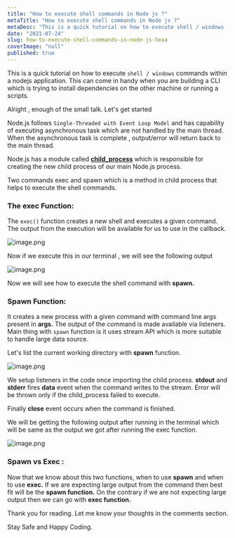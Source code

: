 ```yaml
---
title: "How to execute shell commands in Node js ?"
metaTitle: "How to execute shell commands in Node js ?"
metaDesc: "This is a quick tutorial on how to execute shell / windows  commands within a nodejs application...."
date: "2021-07-24"
slug: how-to-execute-shell-commands-in-node-js-5eaa
coverImage: "null"
published: true
---
```


This is a quick tutorial on how to execute `shell / windows`  commands within a nodejs application. This can come in handy when you are building a CLI which is trying to install dependencies on the other machine or running a scripts.

Alright , enough of the small talk. Let's get started

Node.js follows `Single-Threaded with Event Loop Model` and has capability of executing asynchronous task which are not handled by the main thread. When the asynchronous task is complete , output/error will return back to the main thread.

Node.js has a module called **[child_process](https://nodejs.org/api/child_process.html#child_process_child_process)** which is responsible for creating the new child process of our main Node.js process.

Two commands exec and spawn which is a method in child process that helps to execute the shell commands.

### **The exec Function:**

The `exec()` function creates a new shell and executes a given command. The output from the execution will be available for us to use in the callback.


![image.png](https://cdn.hashnode.com/res/hashnode/image/upload/v1627149314060/aS1nbN-6V.png)

Now if we execute this in our terminal , we will see the following output


![image.png](https://cdn.hashnode.com/res/hashnode/image/upload/v1627149325822/NiaxHH-eR.png)


Now we will see how to execute the shell command with **spawn.**

### **Spawn Function:**

It creates a new process with a given command with command line args present in **args.** The output of the command is made available via listeners.   Main thing with `spawn` function is it uses stream API which  is more suitable to handle large data source.

Let's list the current working directory with **spawn**  function.


![image.png](https://cdn.hashnode.com/res/hashnode/image/upload/v1627149350545/-sfpLD5hR.png)

We setup listeners in the code once importing the child process.  **stdout** and **stderr** fires **data** event when the command writes to the stream.  Error will be thrown only if the child_process failed to execute.

Finally **close** event occurs when the command is finished.

We will be getting the following output after running in the terminal which will be same as the output we got after running the exec function.


![image.png](https://cdn.hashnode.com/res/hashnode/image/upload/v1627149370107/ofNAF05rj.png)

### **Spawn vs Exec :**

Now that we know about this two functions, when to use **spawn** and when to use **exec.**  If we are expecting large output from the command then best fit will be the **spawn function.** On the contrary if we are not expecting large output then we can go with **exec function.**

Thank you for reading. Let me know your thoughts in the comments section. 

Stay Safe and Happy Coding.

